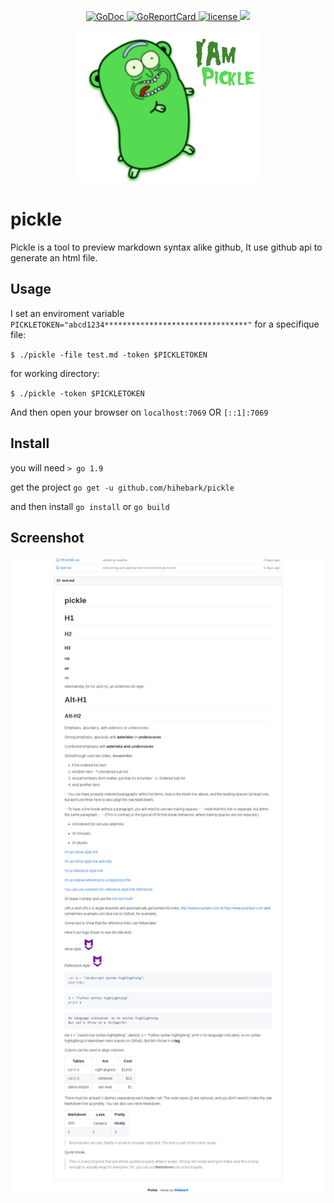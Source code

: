 <p align="center">
  <a href="https://godoc.org/github.com/hihebark/pickle">
    <img src="https://godoc.org/github.com/hihebark/pickle?status.svg" alt="GoDoc">
  </a>
  <a href="https://goreportcard.com/report/github.com/hihebark/pickle">
    <img src="https://goreportcard.com/badge/github.com/hihebark/pickle" alt="GoReportCard">
  </a>
  <a href="https://github.com/hihebark/pickle/blob/master/LICENSE">
    <img src="https://img.shields.io/aur/license/yaourt.svg" alt="license">
  </a>
  <a href="https://travis-ci.org/hihebark/pickle">
    <img src="https://travis-ci.org/hihebark/pickle.svg?branch=master">
  </a>
</p>

<p align="center"><img src="iampickle.jpg"></p>

# pickle

Pickle is a tool to preview markdown syntax alike github, It use github api to generate an html file.

## Usage

I set an enviroment variable `PICKLETOKEN="abcd1234********************************"`
for a specifique file:

`$ ./pickle -file test.md -token $PICKLETOKEN`

for working directory:

`$ ./pickle -token $PICKLETOKEN`

And then open your browser on `localhost:7069` OR `[::1]:7069`

## Install

you will need `> go 1.9`

get the project `go get -u github.com/hihebark/pickle`

and then install `go install` or `go build`

## Screenshot

![screenshot](picklescreenshot.png "screenshot")
